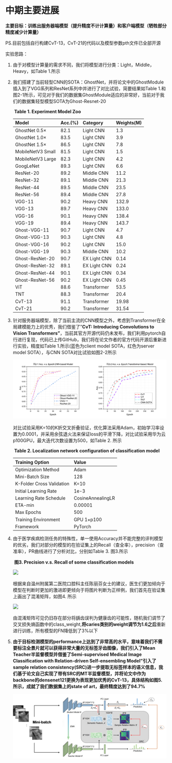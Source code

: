 # 中期主要进展
**主要目标：训练出服务器端模型（提升精度不计计算量）和客户端模型（牺牲部分精度减少计算量）**

PS.目前包括自行构建CvT-13，CvT-21的代码以及模型参数pth文件已全部开源

实验思路：

1. 由于对模型计算量的需求不同，我们将模型进行分类：Light，Middle，Heavy，如Table 1.所示

2. 我们搭建了当前轻型CNN的SOTA：GhostNet，并将论文中的GhostModule插入到了VGG系列和ResNet系列中并进行了对比试验，简要结果如Table 1.和图2-1所示，可见对于我们的数据集GhostModule适应的非常好，当前对于我们的数据集轻型模型SOTA为Ghost-Resnet-20

   ​																		**Table 1. Experiment Model Zoo**

   | Model              | Acc.(%) | Category     | Weights(M) |
   | ------------------ | ------- | ------------ | ---------- |
   | GhostNet 0.5×      | 82.1    | Light CNN    | 1.3        |
   | GhostNet 1.0×      | 83.5    | Light CNN    | 3.9        |
   | GhostNet 1.5×      | 86.5    | Light CNN    | 7.8        |
   | MobileNetV3  Small | 81.5    | Light CNN    | 1.5        |
   | MobileNetV3  Large | 82.3    | Light CNN    | 4.2        |
   | GoogLeNet          | 89.3    | Light CNN    | 6.6        |
   | ResNet-20          | 89.2    | Middle CNN   | 11.2       |
   | ResNet-32          | 89.1    | Middle CNN   | 21.3       |
   | ResNet-44          | 89.5    | Middle CNN   | 23.5       |
   | ResNet-56          | 89.4    | Middle CNN   | 27.8       |
   | VGG-11             | 90.2    | Heavy  CNN   | 132.9      |
   | VGG-13             | 89.7    | Heavy  CNN   | 133.0      |
   | VGG-16             | 90.1    | Heavy  CNN   | 138.4      |
   | VGG-19             | 89.4    | Heavy  CNN   | 143.7      |
   | Ghost-VGG-11       | 90.7    | Light CNN    | 4.7        |
   | Ghost-VGG-13       | 90.3    | Light CNN    | 4.8        |
   | Ghost-VGG-16       | 90.2    | Light CNN    | 15.0       |
   | Ghost-VGG-19       | 90.3    | Middle CNN   | 10.2       |
   | Ghost-ResNet-20    | 90.7    | EX Light CNN | 0.14       |
   | Ghost-ResNet-32    | 89.1    | EX Light CNN | 0.24       |
   | Ghost-ResNet-44    | 90.1    | EX Light CNN | 0.34       |
   | Ghost-ResNet-56    | 90.2    | EX Light CNN | 0.45       |
   | ViT                | 88.6    | Transformer  | 53.5       |
   | TNT                | 88.3    | Transformer  | 20.4       |
   | CvT-13             | 91.1    | Transformer  | 19.98      |
   | CvT-21             | 90.2    | Transformer  | 31.54      |

3. 针对服务器端模型，除了当前主流的CNN模型之外，考虑到Transformer在全局建模能力上的优秀，我们借鉴了”**CvT:    Introducing Convolutions to Vision Transformers”**，当前其官方开源代码仍未发布，我们利用pytorch自行进行复现，代码已上传GitHub，我们将在论文作者的官方代码开源后重新进行实验，精度如Table 1.所示(蓝色为client model SOTA，红色为server model SOTA），与CNN SOTA对比试验如图2-2所示

   ![](asset/accvsepoch.bmp)

   对比试验采用K=10的K折交叉折叠验证，优化算法采用Adam，初始学习率设置为0.0001，并采用余弦退火法来保证loss的平滑下降，对比试验采用华为云p100GPU，最大迭代次数设置为500，如Table 2. 所示

   ​                                             **Table 2. Localization network configuration of classification model** 

   | Training Option           | Value             |
   | ------------------------- | ----------------- |
   | Optimization Method       | Adam              |
   | Mini-Batch Size           | 128               |
   | K-Folder Cross Validation | K=10              |
   | Initial Learning Rate     | 1e-3              |
   | Learning Rate Schedule    | CosineAnnealingLR |
   | ETA-min                   | 0.00001           |
   | Max Epochs                | 500               |
   | Training Environment      | GPU 1×p100        |
   | Framework                 | PyTorch           |

4. 由于医学疾病检测任务的特殊性，单一使用Accuracy并不能完整的评判模型的优劣，我们对部分的模型的在验证集上的Recall（查全率），precision（查准率），PR曲线进行了分析对比，分别如Table 3. 图3.所示

   ​															**图3. Precision v.s. Recall of some classification models**

   ![](asset/PR.bmp)

   根据来自温州附属第二医院口腔科主任陈丽芬女士的建议，医生们更加倾向于模型在判断时更加的激进即更倾向于将图片判断为正样例，我们首先在验证集上画出了混淆矩阵，如图4. 所示

   ![](asset/confusion_matrix.bmp)

   由混淆矩阵可见仍旧存在部分将龋齿误判为健康齿的可能性，随机我们调节了交叉损失熵函数中的class_weight,**将caries类别的weight调节为1.6之后**重新进行训练，所有模型的FN降低到了3%以下

5. **由于目标检测模型的performance上达到了非常高的水平，意味着我们不需要标注全景片就可以获得非常大量的无标签牙齿图像，我们引入了Mean Teacher半监督模型并借鉴了Semi-supervised Medical Image Classification with Relation-driven Self-ensembling Model”引入了sample relation consistency(SRC)进一步提取无标签样本的语义信息，我们基于论文自己实现了带有SRC的MT半监督模型，并将论文中作为backbone的densenet121更换为表现更加优秀的CvT-13，具体结构如图5.所示，成就了我们数据集上的state of art，最终精度达到了94.7%**

   ![](asset/ss-lrc-CvT.png)

